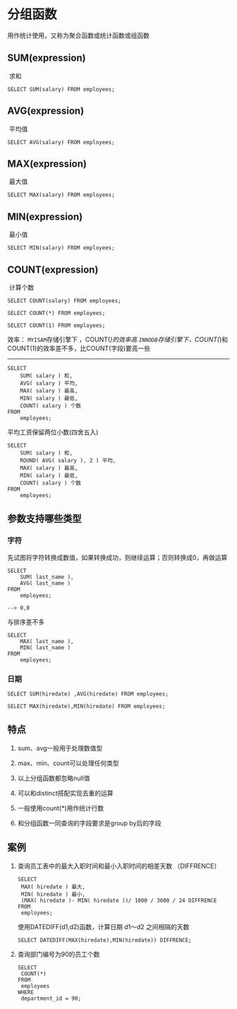 # 分组函数

用作统计使用，又称为聚合函数或统计函数或组函数

## SUM(expression)

​	求和

```mysql
SELECT SUM(salary) FROM employees;
```

## AVG(expression)

​	平均值

``` mysql
SELECT AVG(salary) FROM employees;
```



## MAX(expression)

​	最大值

``` mysql
SELECT MAX(salary) FROM employees;
```



## MIN(expression)

​	最小值

``` mysql
SELECT MIN(salary) FROM employees;
```



## COUNT(expression)

​	计算个数

``` mysql
SELECT COUNT(salary) FROM employees;
```

``` mysql
SELECT COUNT(*) FROM employees;
```

``` mysql
SELECT COUNT(1) FROM employees;
```

效率：
`MYISAM`存储引擎下  ，COUNT(*)的效率高
`INNODB`存储引擎下，COUNT(*)和COUNT(1)的效率差不多，比COUNT(字段)要高一些

------



``` mysql
SELECT
	SUM( salary ) 和,
	AVG( salary ) 平均,
	MAX( salary ) 最高,
	MIN( salary ) 最低,
	COUNT( salary ) 个数 
FROM
	employees;
```

平均工资保留两位小数(四舍五入)

``` mysql
SELECT
	SUM( salary ) 和,
	ROUND( AVG( salary ), 2 ) 平均,
	MAX( salary ) 最高,
	MIN( salary ) 最低,
	COUNT( salary ) 个数 
FROM
	employees;
```

## 参数支持哪些类型

### 字符

先试图将字符转换成数值，如果转换成功，则继续运算；否则转换成0，再做运算

``` mysql
SELECT
	SUM( last_name ),
	AVG( last_name ) 
FROM
	employees;
	
--> 0,0
```

与排序差不多

``` mysql
SELECT
	MAX( last_name ),
	MIN( last_name ) 
FROM
	employees;
```



### 日期

``` mysql
SELECT SUM(hiredate) ,AVG(hiredate) FROM employees;
```



``` mysql
SELECT MAX(hiredate),MIN(hiredate) FROM employees;
```





## 特点

1. sum、avg一般用于处理数值型

2. max、min、count可以处理任何类型
3. 以上分组函数都忽略null值
4. 可以和distinct搭配实现去重的运算
5. 一般使用count(*)用作统计行数
6. 和分组函数一同查询的字段要求是group by后的字段

## 案例

1. 查询员工表中的最大入职时间和最小入职时间的相差天数 （DIFFRENCE）

   ``` mysql
   SELECT
   	MAX( hiredate ) 最大,
   	MIN( hiredate ) 最小,
   	(MAX( hiredate )- MIN( hiredate ))/ 1000 / 3600 / 24 DIFFRENCE 
   FROM
   	employees;
   ```

   使用DATEDIFF(d1,d2)函数，计算日期 d1～d2 之间相隔的天数

   ``` mysql
   SELECT DATEDIFF(MAX(hiredate),MIN(hiredate)) DIFFRENCE;
   ```

   

2. 查询部门编号为90的员工个数

   ``` mysql
   SELECT
   	COUNT(*) 
   FROM
   	employees 
   WHERE
   	department_id = 90;
   ```

   